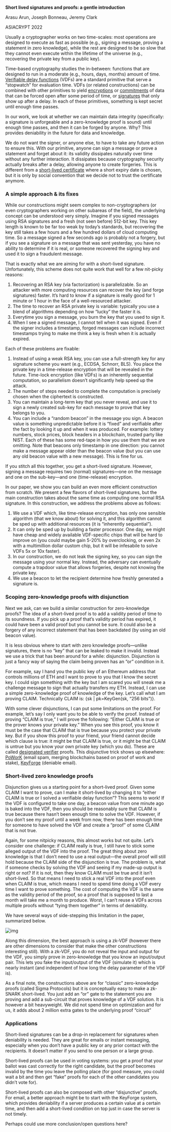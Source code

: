 **Short lived signatures and proofs: a gentle introduction**

Arasu Arun, Joseph Bonneau, Jeremy Clark

ASIACRYPT 2022

Usually a cryptographer works on two time-scales: most operations are designed to execute as fast as possible (e.g., signing a message, proving a statement in zero knowledge), while the rest are designed to be so slow that they cannot even execute within the lifetime of the universe (e.g., recovering the private key from a public key).

Time-based cryptography studies the in-between: functions that are designed to run in a moderate (e.g., hours, days, months) amount of time. [Verifiable delay functions](https://eprint.iacr.org/2018/601.pdf) (VDFs) are a standard primitive that serve a “stopwatch” for evaluation time. VDFs (or related constructions) can be combined with other primitives to yield [encryptions](https://people.eecs.berkeley.edu/~daw/papers/timelock.pdf) or [commitments](https://www.iacr.org/archive/crypto2000/18800237/18800237.pdf) of data that can be forced open after some period of time, or [signatures](https://eprint.iacr.org/2020/1563.pdf) that only show up after a delay. In each of these primitives, something is kept secret until enough time passes.

In our work, we look at whether we can maintain data integrity (specifically: a signature is unforgeable and a zero-knowledge proof is sound) until enough time passes, and then it can be forged by anyone. Why? This provides deniability in the future for data and knowledge. 

We do not want the signer, or anyone else, to have to take any future action to ensure this. With our primitive, anyone can sign a message or prove a statement and forget about it: its validity dissipates naturally over time without any further interaction. It dissipates because cryptography security actually breaks after a delay, allowing anyone to create forgeries. This is different from a [short-lived certificate](https://www.ieee-security.org/TC/W2SP/2012/papers/w2sp12-final9.pdf) where a short expiry date is chosen, but it is only by social convention that we decide not to trust the certificate anymore. 

### A simple approach & its fixes

While our constructions might seem complex to non-cryptographers (or even cryptographers working on other subareas of the field), the underlying concept can be understood very simply. Imagine if you signed messages using RSA signatures and a fresh (not seen before) 512-bit key. This key length is known to be far too weak by today’s standards, but recovering the key still takes a few hours and a few hundred dollars of cloud computing time. So a message signed a few seconds ago is probably not a forgery, but if you see a signature on a message that was sent yesterday, you have no ability to determine if it is real, or someone recovered the signing key and used it to sign a fraudulent message. 

That is exactly what we are aiming for with a short-lived signature. Unfortunately, this scheme does not quite work that well for a few nit-picky reasons:

1. Recovering an RSA key (via factorization) is parallelizable. So an attacker with more computing resources can recover the key (and forge signatures) faster. It’s hard to know if a signature is really good for 1 minute or 1 hour in the face of a well-resourced attacker.
2. The time to recover an RSA private key is variable: typically you use a blend of algorithms depending on how “lucky” the faster it is. 
3. Everytime you sign a message, you burn the key that you used to sign it.
4. When I see a signed message, I cannot tell when it was signed. Even if the signer includes a timestamp, forged messages can include incorrect timestamps trying to make me think a key is fresh when it is actually expired. 

Each of these problems are fixable:

1. Instead of using a weak RSA key, you can use a full-strength key for any signature scheme you want (e.g., ECDSA, Schnorr, BLS). You place the private key in a time-release encryption that will be revealed in the future. Time-lock encryption (like VDFs) is an inherently sequential computation, so parallelism doesn’t significantly help speed up the attack.
2. The number of steps needed to complete the computation is precisely chosen when the ciphertext is constructed. 
3. You can maintain a long-term key that you never reveal, and use it to sign a newly created sub-key for each message to prove that key belongs to you.
4. You can include a “random beacon” in the message you sign. A beacon value is something unpredictable before it is “fixed” and verifiable after the fact by looking it up and when it was produced. For example: lottery numbers, stock prices, block headers in a blockchain, trusted party like NIST. Each of these has some red-tape in how you use them that we are omitting. Note that beacons only timestamp in one direction: you cannot make a message appear older than the beacon value (but you can use any old beacon value with a new message). This is fine for us.

If you stitch all this together, you get a short-lived signature. However, signing a message requires two (normal) signatures—one on the message and one on the sub-key—and one (time-release) encryption. 

In our paper, we show you can build an even more efficient construction from scratch. We present a few flavors of short-lived signatures, but the main construction takes about the same time as computing one normal RSA signature. In this construction, we address the problems above as follows:

1. We use a VDF which, like time-release encryption, has only one sensible algorithm (that we know about) for solving it, and this algorithm cannot be sped up with additional resources (it is “inherently sequential”). 
2. It can only be sped up by building a faster processor. One day, we might have cheap and widely available VDF-specific chips that will be hard to improve on (you could maybe gain 5-20% by overclocking, or even 2x with a multimillion dollar custom chip, but it will be infesabile to solve VDFs 5x or 10x faster).
3. In our construction, we do not leak the signing key, so you can sign the message using your normal key. Instead, the adversary can eventually compute a trapdoor value that allows forgeries, despite not knowing the private key. 
4. We use a beacon to let the recipient determine how freshly generated a signature is. 

### Scoping zero-knowledge proofs with disjunction

Next we ask, can we build a similar construction for zero-knowledge proofs? The idea of a short-lived proof is to add a validity period of time to its soundness. If you pick up a proof that’s validity period has expired, it could have been a valid proof but you cannot be sure. It could also be a forgery of any incorrect statement that has been backdated (by using an old beacon value).

It is less obvious where to start with zero knowledge proofs—unlike signatures, there is no “key” that can be leaked to make it invalid. Instead we use a trick that has been around for a while: disjunction. Disjunction is just a fancy way of saying the claim being proven has an “or” condition in it. 

For example, say I hand you the public key of an Ethereum address that controls millions of ETH and I want to prove to you that I know the secret key. I could sign something with the key but I am scared you will sneak me a challenge message to sign that actually transfers my ETH. Instead, I can use a simple zero-knowledge proof of knowledge of the key. Let’s call what I am proving CLAIM. Technically CLAIM is: {sk | pk=KeyGen(sk, “256 bits”)}. 

With some clever disjunctions, I can put some limitations on the proof. For example, let’s say I only want you to be able to verify the proof. Instead of proving “CLAIM is true,” I will prove the following: “Either CLAIM is true *or* the prover knows your private key.” When you see this proof, you know it must be the case that CLAIM that is true because you protect your private key. But if you show this proof to your friend, your friend cannot decide which clause is true: it might be that CLAIM is true, or it might be that CLAIM is untrue but you know your own private key (which you do). These are called [designated verifier](https://link.springer.com/chapter/10.1007/3-540-68339-9_13) proofs. This disjunctive trick shows up elsewhere: [PoWorK](https://eprint.iacr.org/2015/1230) (email spam, merging blockchains based on proof of work and stake), [KeyForge](https://www.usenix.org/conference/usenixsecurity21/presentation/specter-keyforge) (deniable email). 

### Short-lived zero knowledge proofs

Disjunction gives us a starting point for a short-lived proof. Given some CLAIM I want to prove, can I make it short-lived by changing it to “either CLAIM is true or I solved a verifiable delay function”? This seems to work! If the VDF is configured to take one day, a beacon value from one minute ago is baked into the VDF, then you should be reasonably sure that CLAIM is true because there hasn’t been enough time to solve the VDF. However, if you don’t see my proof until a week from now, there has been enough time for someone to have solved the VDF and create a “proof” of some CLAIM that is not true. 

Again, for some nitpicky reasons, this almost works but not quite. Let’s consider one challenge: if CLAIM really is true, I still have to stick some alleged output of the VDF into the proof. The great thing about zero knowledge is that I don’t need to use a real output—the overall proof will still hold because the CLAIM side of the disjunction is true. The problem is, what if someone checks by solving the VDF and seeing if my made-up output is right or not? If it is not, then they know CLAIM must be true and it isn’t short-lived. So that means I need to stick a real VDF into the proof even when CLAIM is true, which means I need to spend time doing a VDF every time I want to prove something. The cost of computing the VDF is the same as the validity period of the proof, so a proof that is supposed to last a month will take me a month to produce. Worst, I can’t reuse a VDFs across multiple proofs without “tying them together” in terms of deniability. 

We have several ways of side-stepping this limitation in the paper, summarized below.

![img](https://lh7-rt.googleusercontent.com/docsz/AD_4nXfK1HF65nbIKn0i0CilrZ_HdcPtFI1at1Mc9Q_OwgMt8EzZUpWCKhIDnZREYKsrDnQ5flpprDq1KhK8s6Je3qmteP7UzFPlV0H34u4MCmUFngqeUBPgMv6-lj8akiqboklxfgjsUPHc9HqkdV7iuk_1ZpQ?key=4u5A0UsV7E7wewKBqoNqDA)

Along this dimension, the best approach is using a zk-VDF (however there are other dimensions to consider that make the other constructions interesting still). With a zk-VDF, you do not reveal the input and output for the VDF, you simply prove in zero-knowledge that you know an input/output pair. This lets you fake the input/output of the VDF (simulate it) which is nearly instant (and independent of how long the delay parameter of the VDF is).

As a final note, the constructions above are for “classic” zero-knowledge proofs (called Sigma Protocols) but it is conceptually easy to make a zk-SNARK short-lived. You just add an “or” gate to the statement you are proving and add a sub-circuit that proves knowledge of a VDF solution. It is however a bit heavyweight. We did not spend time on optimization and for us, it adds about 2 million extra gates to the underlying proof “circuit”

### Applications

Short-lived signatures can be a drop-in replacement for signatures when deniability is needed. They are great for emails or instant messaging, especially when you don’t have a public key or any prior contact with the recipients. It doesn’t matter if you send to one person or a large group.

Short-lived proofs can be used in voting systems: you get a proof that your ballot was cast correctly for the right candidate, but the proof becomes invalid by the time you leave the polling place (for good measure, you could wait a bit and then get “fake” proofs for each of the other candidates you didn’t vote for).

Short-lived proofs can also be composed with other “disjunctive” proofs. For email, a better approach might be to start with the KeyForge system, which provides deniability if a server produces a certain value at a certain time, and then add a short-lived condition on top just in case the server is not timely. 

Perhaps could use more conclusion/open questions here?
